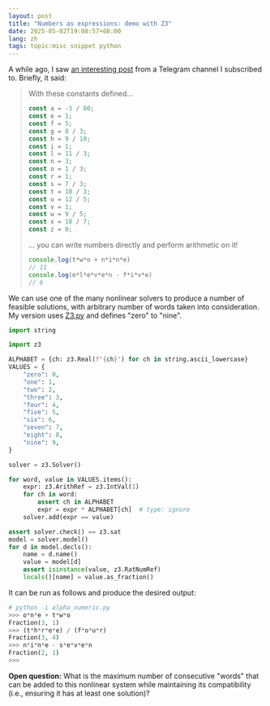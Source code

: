 ```yaml
---
layout: post
title: "Numbers as expressions: demo with Z3"
date: 2025-05-02T19:08:57+08:00
lang: zh
tags: topic:misc snippet python
---
```


A while ago, I saw [an interesting post](https://t.me/abcthoughts/5957) from a Telegram channel I subscribed to. Briefly, it said:

> With these constants defined...
>
> ```javascript
> const a = -3 / 80;
> const e = 1;
> const f = 5;
> const g = 8 / 3;
> const h = 9 / 10;
> const i = 1;
> const l = 11 / 3;
> const n = 3;
> const o = 1 / 3;
> const r = 1;
> const s = 7 / 3;
> const t = 10 / 3;
> const u = 12 / 5;
> const v = 1;
> const w = 9 / 5;
> const x = 18 / 7;
> const z = 0;
> ```
>
> ... you can write numbers directly and perform arithmetic on it!
>
> ```javascript
> console.log(t*w*o + n*i*n*e)
> // 11
> console.log(e*l*e*v*e*n - f*i*v*e)
> // 6
> ```

We can use one of the many nonlinear solvers to produce a number of feasible solutions, with arbitrary number of words taken into consideration. My version uses [Z3.py](https://pypi.org/project/z3-solver/) and defines "zero" to "nine".

```python
import string

import z3

ALPHABET = {ch: z3.Real(f"{ch}") for ch in string.ascii_lowercase}
VALUES = {
    "zero": 0,
    "one": 1,
    "two": 2,
    "three": 3,
    "four": 4,
    "five": 5,
    "six": 6,
    "seven": 7,
    "eight": 8,
    "nine": 9,
}

solver = z3.Solver()

for word, value in VALUES.items():
    expr: z3.ArithRef = z3.IntVal(1)
    for ch in word:
        assert ch in ALPHABET
        expr = expr * ALPHABET[ch]  # type: ignore
    solver.add(expr == value)

assert solver.check() == z3.sat
model = solver.model()
for d in model.decls():
    name = d.name()
    value = model[d]
    assert isinstance(value, z3.RatNumRef)
    locals()[name] = value.as_fraction()
```

It can be run as follows and produce the desired output:

```python
# python -i alpha_numeric.py
>>> o*n*e + t*w*o
Fraction(3, 1)
>>> (t*h*r*e*e) / (f*o*u*r)
Fraction(3, 4)
>>> n*i*n*e - s*e*v*e*n
Fraction(2, 1)
>>>
```

**Open question:** What is the maximum number of consecutive "words" that can be added to this nonlinear system while maintaining its compatibility (i.e., ensuring it has at least one solution)?
